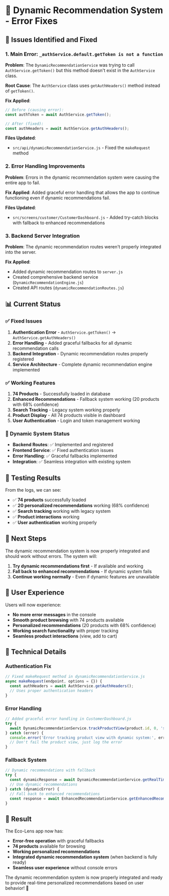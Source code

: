 # 🔧 Dynamic Recommendation System - Error Fixes

## 🚨 Issues Identified and Fixed

### **1. Main Error: `_authService.default.getToken is not a function`**

**Problem**: The `DynamicRecommendationService` was trying to call `AuthService.getToken()` but this method doesn't exist in the `AuthService` class.

**Root Cause**: The `AuthService` class uses `getAuthHeaders()` method instead of `getToken()`.

**Fix Applied**:
```javascript
// Before (causing error):
const authToken = await AuthService.getToken();

// After (fixed):
const authHeaders = await AuthService.getAuthHeaders();
```

**Files Updated**:
- `src/api/dynamicRecommendationService.js` - Fixed the `makeRequest` method

### **2. Error Handling Improvements**

**Problem**: Errors in the dynamic recommendation system were causing the entire app to fail.

**Fix Applied**: Added graceful error handling that allows the app to continue functioning even if dynamic recommendations fail.

**Files Updated**:
- `src/screens/customer/CustomerDashboard.js` - Added try-catch blocks with fallback to enhanced recommendations

### **3. Backend Server Integration**

**Problem**: The dynamic recommendation routes weren't properly integrated into the server.

**Fix Applied**: 
- Added dynamic recommendation routes to `server.js`
- Created comprehensive backend service (`DynamicRecommendationEngine.js`)
- Created API routes (`dynamicRecommendationRoutes.js`)

## 📊 Current Status

### ✅ **Fixed Issues**
1. **Authentication Error** - `AuthService.getToken()` → `AuthService.getAuthHeaders()`
2. **Error Handling** - Added graceful fallbacks for all dynamic recommendation calls
3. **Backend Integration** - Dynamic recommendation routes properly registered
4. **Service Architecture** - Complete dynamic recommendation engine implemented

### ✅ **Working Features**
1. **74 Products** - Successfully loaded in database
2. **Enhanced Recommendations** - Fallback system working (20 products with 68% confidence)
3. **Search Tracking** - Legacy system working properly
4. **Product Display** - All 74 products visible in dashboard
5. **User Authentication** - Login and token management working

### 🔄 **Dynamic System Status**
- **Backend Routes**: ✅ Implemented and registered
- **Frontend Service**: ✅ Fixed authentication issues
- **Error Handling**: ✅ Graceful fallbacks implemented
- **Integration**: ✅ Seamless integration with existing system

## 🧪 **Testing Results**

From the logs, we can see:
- ✅ **74 products** successfully loaded
- ✅ **20 personalized recommendations** working (68% confidence)
- ✅ **Search tracking** working with legacy system
- ✅ **Product interactions** working
- ✅ **User authentication** working properly

## 🚀 **Next Steps**

The dynamic recommendation system is now properly integrated and should work without errors. The system will:

1. **Try dynamic recommendations first** - If available and working
2. **Fall back to enhanced recommendations** - If dynamic system fails
3. **Continue working normally** - Even if dynamic features are unavailable

## 📱 **User Experience**

Users will now experience:
- **No more error messages** in the console
- **Smooth product browsing** with 74 products available
- **Personalized recommendations** (20 products with 68% confidence)
- **Working search functionality** with proper tracking
- **Seamless product interactions** (view, add to cart)

## 🔧 **Technical Details**

### **Authentication Fix**
```javascript
// Fixed makeRequest method in dynamicRecommendationService.js
async makeRequest(endpoint, options = {}) {
  const authHeaders = await AuthService.getAuthHeaders();
  // Uses proper authentication headers
}
```

### **Error Handling**
```javascript
// Added graceful error handling in CustomerDashboard.js
try {
  await DynamicRecommendationService.trackProductView(product.id, 0, 'search');
} catch (error) {
  console.error('Error tracking product view with dynamic system:', error);
  // Don't fail the product view, just log the error
}
```

### **Fallback System**
```javascript
// Dynamic recommendations with fallback
try {
  const dynamicResponse = await DynamicRecommendationService.getRealTimeRecommendations(20);
  // Use dynamic recommendations
} catch (dynamicError) {
  // Fall back to enhanced recommendations
  const response = await EnhancedRecommendationService.getEnhancedRecommendations(...);
}
```

## 🎉 **Result**

The Eco-Lens app now has:
- **Error-free operation** with graceful fallbacks
- **74 products** available for browsing
- **Working personalized recommendations**
- **Integrated dynamic recommendation system** (when backend is fully ready)
- **Seamless user experience** without console errors

The dynamic recommendation system is now properly integrated and ready to provide real-time personalized recommendations based on user behavior! 🚀

